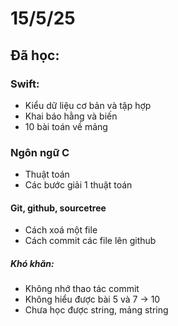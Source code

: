 # 15/5/25
## Đã học:
### Swift:
- Kiểu dữ liệu cơ bản và tập hợp
- Khai báo hằng và biến
- 10 bài toán về mảng
### Ngôn ngữ C
- Thuật toán
- Các bước giải 1 thuật toán
#### Git, github, sourcetree
- Cách xoá một file
- Cách commit các file lên github
##### Khó khăn:
- Không nhớ thao tác commit
- Không hiểu được bài 5 và 7 -> 10
- Chưa học được string, mảng string

